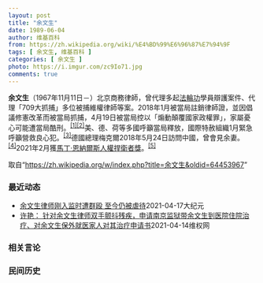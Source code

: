 ```yaml
---
layout: post
title: "余文生"
date: 1989-06-04
author: 维基百科
from: https://zh.wikipedia.org/wiki/%E4%BD%99%E6%96%87%E7%94%9F
tags: [ 余文生, 维基百科 ]
categories: [ 余文生 ]
photo: https://i.imgur.com/zc9Io71.jpg
comments: true
---
```

<div class="mw-parser-output">
<p><b>余文生</b>（1967年11月11日<span class="useeditintro" title="Template:BLP editintro">－</span>）北京商務律師，曾代理多起<a href="/wiki/%E6%B3%95%E8%BC%AA%E5%8A%9F" class="mw-redirect" title="法輪功">法輪功</a>學員辯護案件、代理「709大抓捕」多位被捕維權律師等案。2018年1月被當局註銷律師證，並因倡議修憲改革而被當局抓捕，4月19日被當局控以「煽動顛覆國家政權罪」，家屬憂心可能遭當局酷刑。<sup id="cite_ref-EPO0420_1-0" class="reference"><a href="#cite_note-EPO0420-1">[1]</a></sup><sup id="cite_ref-bbc17_2-0" class="reference"><a href="#cite_note-bbc17-2">[2]</a></sup>美、德、荷等多國呼籲當局釋放，國際特赦組織1月緊急呼籲營救良心犯。<sup id="cite_ref-amnesty_3-0" class="reference"><a href="#cite_note-amnesty-3">[3]</a></sup>德國總理梅克爾2018年5月24日訪問中國，曾會見余妻。<sup id="cite_ref-4" class="reference"><a href="#cite_note-4">[4]</a></sup>2021年2月獲<a href="/wiki/%E9%A9%AC%E4%B8%81%C2%B7%E6%81%A9%E7%BA%B3%E5%B0%94%E6%96%AF%E4%BA%BA%E6%9D%83%E6%8D%8D%E5%8D%AB%E8%80%85%E5%A5%96" title="马丁·恩纳尔斯人权捍卫者奖">馬丁·恩納爾斯人權捍衛者獎</a>。<sup id="cite_ref-5" class="reference"><a href="#cite_note-5">[5]</a></sup>
</p>
</div><noscript><img src="//zh.wikipedia.org/wiki/Special:CentralAutoLogin/start?type=1x1" alt="" title="" width="1" height="1" style="border: none; position: absolute;"></noscript>
<div class="printfooter">取自“<a dir="ltr" href="https://zh.wikipedia.org/w/index.php?title=余文生&amp;oldid=64453967">https://zh.wikipedia.org/w/index.php?title=余文生&amp;oldid=64453967</a>”</div><div id="recent-news"><h3>最近动态</h3><ul><li><a href="https://nodebe4.github.io/waimei/2021-04-17/%E4%BD%99%E6%96%87%E7%94%9F%E5%BE%8B%E5%B8%88%E5%88%9A%E5%85%A5%E7%9B%91%E6%97%B6%E9%81%AD%E7%BE%A4%E6%AE%B4-%E8%87%B3%E4%BB%8A%E4%BB%8D%E8%A2%AB%E8%99%90%E5%BE%85" title="余文生律师刚入监时遭群殴 至今仍被虐待—— 【大纪元2021年04月17日讯】（大纪元记者洪宁采访报导）4月15日，许艳和余文生律师的哥哥一同前往南京监狱，探视了余文生。视频谈话中许艳得知，余文...">余文生律师刚入监时遭群殴 至今仍被虐待</a><time>2021-04-17</time><a class="tag">大纪元</a></li>
<li><a href="https://nodebe4.github.io/waimei/2021-04-14/%E8%AE%B8%E8%89%B3-%E9%92%88%E5%AF%B9%E4%BD%99%E6%96%87%E7%94%9F%E5%BE%8B%E5%B8%88%E5%8F%8C%E6%89%8B%E9%A2%A4%E6%8A%96%E6%AE%8B%E7%96%BE-%E7%94%B3%E8%AF%B7%E5%8D%97%E4%BA%AC%E7%9B%91%E7%8B%B1%E5%B8%A6%E4%BD%99%E6%96%87%E7%94%9F%E5%88%B0%E5%8C%BB%E9%99%A2%E4%BD%8F%E9%99%A2%E6%B2%BB%E7%96%97-%E5%AF%B9%E4%BD%99%E6%96%87%E7%94%9F%E4%BF%9D%E5%A4%96%E5%B0%B1%E5%8C%BB%E5%AE%B6%E4%BA%BA%E5%AF%B9%E5%85%B6" title="许艳： 针对余文生律师双手颤抖残疾，申请南京监狱带余文生到医院住院治疗、对余文生保外就医家人对其治疗申请书—— 尊敬的南京监狱祝永宏监狱长：您好！ 申请人：许艳，身份证号：，住址：北京市，石景山...">许艳： 针对余文生律师双手颤抖残疾，申请南京监狱带余文生到医院住院治疗、对余文生保外就医家人对其治疗申请书</a><time>2021-04-14</time><a class="tag">维权网</a></li>
</ul></div><div id="open-opinion"><h3>相关言论</h3><ul></ul></div><div id="mjls-record"><h3>民间历史</h3><ul></ul></div>